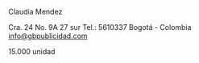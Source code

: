 

Claudia Mendez

Cra. 24 No. 9A 27 sur
Tel.: 5610337
Bogotá - Colombia
info@gbpublicidad.com


15.000 unidad

